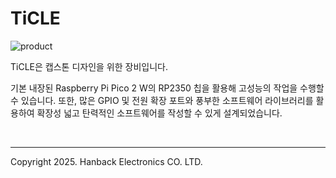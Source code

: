 # TiCLE

![product](pictures/product_left.png)

TiCLE은 캡스톤 디자인을 위한 장비입니다. 

기본 내장된 Raspberry Pi Pico 2 W의 RP2350 칩을 활용해 고성능의 작업을 수행할 수 있습니다. 또한, 많은 GPIO 및 전원 확장 포트와 풍부한 소프트웨어 라이브러리를 활용하여 확장성 넓고 탄력적인 소프트웨어를 작성할 수 있게 설계되었습니다.

<br>

---

Copyright 2025. Hanback Electronics CO. LTD.